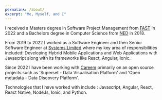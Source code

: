 ```yaml
---
permalink: /about/
excerpt: "Me, Myself, and I"
---
```


I received a Masters degree in Software Project Management from [FAST](https://www.nu.edu.pk/) in 2022 and a Bachelors degree in Computer Science from [NED](https://www.ned.edu.pk/) in 2018.

From 2019 to 2022 I worked as a Software Engineer and then Senior Software Engineer at [Systems Limited](https://www.systemsltd.com/) where my key area of responsibilities included: Developing Hybrid Mobile Applications and Web Applications with Javascript along with its frameworks like React, Angular, Ionic.

Since 2022 I have been working with [Careem](https://careem.com/) primarily on an open source projects such as 'Superset - Data Visualisation Platform' and 'Open metadata  - Data Discovery Platform'.

Technologies that I have worked with include : Javascript, Angular, React, React Native, NodeJs, Ionic, and Python.

